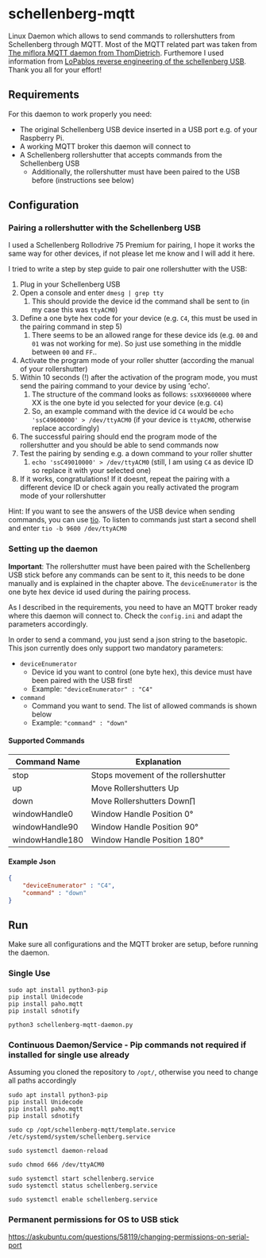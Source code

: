 # schellenberg-mqtt
Linux Daemon which allows to send commands to rollershutters from Schellenberg through MQTT. Most of the MQTT related part was taken from [The miflora MQTT daemon from ThomDietrich](https://github.com/ThomDietrich/miflora-mqtt-daemon). Furthemore I used information from [LoPablos reverse engineering of the schellenberg USB](https://github.com/LoPablo/schellenberg-qivicon-usb). Thank you all for your effort!

## Requirements
For this daemon to work properly you need:
- The original Schellenberg USB device inserted in a USB port e.g. of your Raspberry Pi.
- A working MQTT broker this daemon will connect to
- A Schellenberg rollershutter that accepts commands from the Schellenberg USB
   - Additionally, the rollershutter must have been paired to the USB before (instructions see below)


## Configuration

### Pairing a rollershutter with the Schellenberg USB

I used a Schellenberg Rollodrive 75 Premium for pairing, I hope it works the same way for other devices, if not please let me know and I will add it here.

I tried to write a step by step guide to pair one rollershutter with the USB:
1.  Plug in your Schellenberg USB
2.  Open a console and enter `dmesg | grep tty`
    1.  This should provide the device id the command shall be sent to (in my case this was `ttyACM0`)
3.  Define a one byte hex code for your device (e.g. `C4`, this must be used in the pairing command in step 5)
    1.  There seems to be an allowed range for these device ids (e.g. `00` and `01` was not working for me). So just use something in the middle between `00` and `FF`..
4.  Activate the program mode of your roller shutter (according the manual of your rollershutter)
5.  Within 10 seconds (!) after the activation of the program mode, you must send the pairing command to your device by using 'echo'.
    1.  The structure of the command looks as follows: `ssXX9600000`  where XX is the one byte id you selected for your device (e.g. `C4`)
    2.  So, an example command with the device id `C4` would be `echo 'ssC49600000' > /dev/ttyACM0` (if your device is `ttyACM0`, otherwise replace accordingly)
6.  The successful pairing should end the program mode of the rollershutter and you should be able to send commands now
7.  Test the pairing by sending e.g. a down command to your roller shutter 
    1.  `echo 'ssC49010000' > /dev/ttyACM0` (still, I am using `C4` as device ID so replace it with your selected one)
8.  If it works, congratulations! If it doesnt, repeat the pairing with a different device ID or check again you really activated the program mode of your rollershutter

Hint: If you want to see the answers of the USB device when sending commands, you can use [tio](https://github.com/tio/tio). To listen to commands just start a second shell and enter `tio -b 9600 /dev/ttyACM0`

### Setting up the daemon

**Important**: The rollershutter must have been paired with the Schellenberg USB stick before any commands can be sent to it, this needs to be done manually and is explained in the chapter above.
The `deviceEnumerator` is the one byte hex device id used during the pairing process.

As I described in the requirements, you need to have an MQTT broker ready where this daemon will connect to.
Check the `config.ini` and adapt the parameters accordingly.

In order to send a command, you just send a json string to the basetopic. This json currently does only support two mandatory parameters:
- `deviceEnumerator`
  - Device id you want to control (one byte hex), this device must have been paired with the USB first!
  - Example: `"deviceEnumerator" : "C4"`
- `command`
  - Command you want to send. The list of allowed commands is shown below
  - Example: `"command" : "down"`

#### Supported Commands
| Command Name    | Explanation                         |
| --------------- | ----------------------------------- |
| stop            | Stops movement of the rollershutter |
| up              | Move Rollershutters Up              |
| down            | Move Rollershutters Down∏           |
| windowHandle0   | Window Handle Position 0°           |
| windowHandle90  | Window Handle Position 90°          |
| windowHandle180 | Window Handle Position 180°         |

#### Example Json

```json
{
    "deviceEnumerator" : "C4",
    "command" : "down"
}
```

## Run

Make sure all configurations and the MQTT broker are setup, before running the daemon. 

### Single Use

```
sudo apt install python3-pip
pip install Unidecode
pip install paho.mqtt
pip install sdnotify

python3 schellenberg-mqtt-daemon.py

```

### Continuous Daemon/Service - Pip commands not required if installed for single use already
Assuming you cloned the repository to `/opt/`, otherwise you need to change all paths accordingly

```
sudo apt install python3-pip
pip install Unidecode
pip install paho.mqtt
pip install sdnotify

sudo cp /opt/schellenberg-mqtt/template.service /etc/systemd/system/schellenberg.service

sudo systemctl daemon-reload

sudo chmod 666 /dev/ttyACM0  

sudo systemctl start schellenberg.service
sudo systemctl status schellenberg.service

sudo systemctl enable schellenberg.service
```

### Permanent permissions for OS to USB stick
https://askubuntu.com/questions/58119/changing-permissions-on-serial-port
